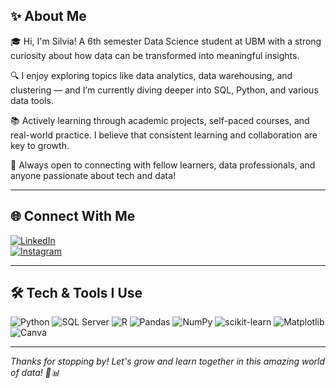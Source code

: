 ## ✨ About Me

🎓 Hi, I'm Silvia! A 6th semester Data Science student at UBM with a strong curiosity about how data can be transformed into meaningful insights.

🔍 I enjoy exploring topics like data analytics, data warehousing, and clustering — and I’m currently diving deeper into SQL, Python, and various data tools.

📚 Actively learning through academic projects, self-paced courses, and real-world practice. I believe that consistent learning and collaboration are key to growth.

🤝 Always open to connecting with fellow learners, data professionals, and anyone passionate about tech and data!

---

## 🌐 Connect With Me

[![LinkedIn](https://img.shields.io/badge/LinkedIn-0A66C2?style=for-the-badge&logo=linkedin&logoColor=white)](https://www.linkedin.com/in/silvia-margareta/)  
[![Instagram](https://img.shields.io/badge/Instagram-E4405F?style=for-the-badge&logo=instagram&logoColor=white)](https://instagram.com/yourinstagram)

---

## 🛠️ Tech & Tools I Use

![Python](https://img.shields.io/badge/Python-306998?style=for-the-badge&logo=python&logoColor=white)
![SQL Server](https://img.shields.io/badge/SQL%20Server-CC2927?style=for-the-badge&logo=microsoftsqlserver&logoColor=white)
![R](https://img.shields.io/badge/R-276DC3?style=for-the-badge&logo=r&logoColor=white)
![Pandas](https://img.shields.io/badge/Pandas-150458?style=for-the-badge&logo=pandas&logoColor=white)
![NumPy](https://img.shields.io/badge/Numpy-013243?style=for-the-badge&logo=numpy&logoColor=white)
![scikit-learn](https://img.shields.io/badge/Scikit--Learn-F7931E?style=for-the-badge&logo=scikit-learn&logoColor=white)
![Matplotlib](https://img.shields.io/badge/Matplotlib-3776AB?style=for-the-badge&logo=matplotlib&logoColor=white)
![Canva](https://img.shields.io/badge/Canva-00C4CC?style=for-the-badge&logo=canva&logoColor=white)

---

_Thanks for stopping by! Let's grow and learn together in this amazing world of data! 🌱📊_
